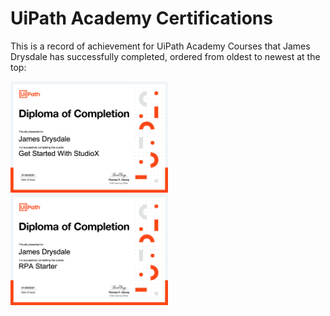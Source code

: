 # UiPath Academy Certifications

This is a record of achievement for UiPath Academy Courses that James Drysdale has successfully completed, ordered from oldest to newest at the top:

<img src="https://raw.githubusercontent.com/JamesDrysdale/UiPathAcademyCertifications/dev/images/UiPathGetStartedWithStudioX.png" alt="Completed Get Started With StudioX on Jan 30th 2021" width="50%"/>
<img src="https://raw.githubusercontent.com/JamesDrysdale/UiPathAcademyCertifications/main/images/UiPathRPAStarter.png" alt="Completed RPA Starter on Jan 29th 2021" width="50%"/>
